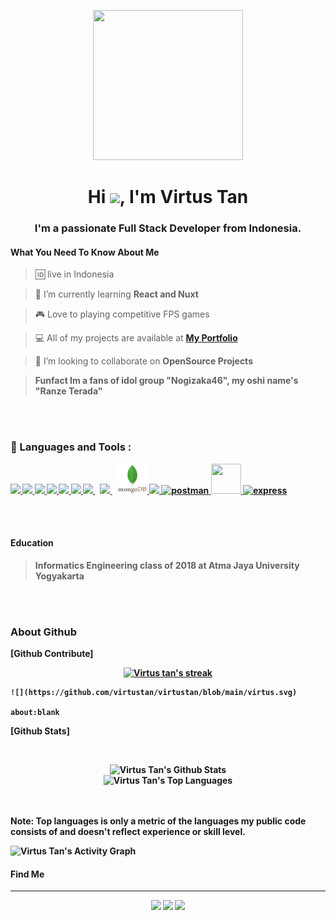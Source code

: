 <p align="center">
<img src="https://i.imgur.com/jDSrnEU.jpg" width="240" height="240"/>
</p>
<h1 align="center">Hi <img src="https://raw.githubusercontent.com/MartinHeinz/MartinHeinz/master/wave.gif" width="30px">, I'm Virtus Tan</h1>
<h3 align="center">I'm a passionate Full Stack Developer from Indonesia.</h3>



#### What You Need To Know About Me
> 🆔 live in Indonesia

> 🌱 I’m currently learning **React and Nuxt**

> 🎮 Love to playing competitive FPS games

> 💻 All of my projects are available at **[My Portfolio](https://virtustan.github.io)**

> 👯 I’m looking to collaborate on **OpenSource Projects**

> <b> Funfact Im a fans of idol group "Nogizaka46", my oshi name's "Ranze Terada"
    
<br/>
<br/>

### 🔎 Languages and Tools :

<p align="left"> 
    <a href="https://www.java.com" target="_blank"> <img src="https://img.icons8.com/color/48/000000/java-coffee-cup-logo.png"/> </a>
    <a href="https://reactjs.org/" target="_blank"> <img src="https://img.icons8.com/color/48/000000/react-native.png"/> </a>
    <a href="https://developer.mozilla.org/en-US/docs/Web/JavaScript" target="_blank"> <img src="https://img.icons8.com/color/48/000000/javascript.png"/> </a> 
    <a href="https://www.w3.org/html/" target="_blank"> <img src="https://img.icons8.com/color/48/000000/html-5.png"/> </a> 
    <a href="https://www.w3schools.com/css/" target="_blank"> <img src="https://img.icons8.com/color/48/000000/css3.png"/> </a> 
    <a href="https://getbootstrap.com" target="_blank"> <img src="https://img.icons8.com/color/48/000000/bootstrap.png"/> </a> 
    <a style="padding-right:8px;" href="https://nodejs.org" target="_blank"> <img src="https://img.icons8.com/color/48/000000/nodejs.png"/> </a> 
    <a style="padding-right:8px;" href="https://www.mysql.com/" target="_blank"> <img src="https://img.icons8.com/fluent/50/000000/mysql-logo.png"/> </a>
    <a href="https://www.mongodb.com/" target="_blank"> <img src="https://raw.githubusercontent.com/devicons/devicon/master/icons/mongodb/mongodb-original-wordmark.svg" alt="mongodb" width="48" height="48"/> </a> 
    <a href="https://firebase.google.com/" target="_blank"> <img src="https://img.icons8.com/color/48/000000/firebase.png"/> </a> 
    <a href="https://postman.com" target="_blank"> <img src="https://www.vectorlogo.zone/logos/getpostman/getpostman-icon.svg" alt="postman" width="45" height="45"/> </a>   
    <a href="https://git-lfs.github.com/" target="_blank"> <img src="https://avatars.githubusercontent.com/u/20246716?s=280&v=4" width="48" height="48"/> </a> 
    <a href="https://nuxtjs.org" target="_blank"> <img src="https://pbs.twimg.com/profile_images/1438501794754142212/_SXc-Z_h.jpg" alt="express" width="40" height="40"/> </a>
</p>

<br/>
<br/>
    
#### Education
> Informatics Engineering class of 2018 at Atma Jaya University Yogyakarta

<br/>
<br/>
    
### About Github 

[**Github Contribute**]

<p align="center">
    <a href="https://github.com/SubhamRaoniar28/github-readme-streak-stats">
        <img title="🔥 Get streak stats for your profile at git.io/streak-stats" alt="Virtus tan's streak" src="http://github-readme-streak-stats.herokuapp.com?user=Virtustan&theme=gruvbox&hide_border=true&date_format=j%20M%5B%20Y%5D"/>
    </a>
</p>

    ![](https://github.com/virtustan/virtustan/blob/main/virtus.svg)
    
    about:blank
[**Github Stats**]

<br/>
    <p align="center">
    <img alt="Virtus Tan's Github Stats" src="https://github-readme-stats.vercel.app/api?username=virtustan&show_icons=true&count_private=true&theme=react&hide_border=true&bg_color=0D1117" />
        <br/>
    <img alt="Virtus Tan's Top Languages" src="https://github-readme-stats.vercel.app/api/top-langs/?username=virtustan&langs_count=8&count_private=true&layout=compact&theme=react&hide_border=true&bg_color=0D1117" />
    </p>
  <br/><br/>
  <b>Note:</b> Top languages is only a metric of the languages my public code consists of and doesn't reflect experience or skill level.

<br/>

<img alt="Virtus Tan's Activity Graph" src="https://activity-graph.herokuapp.com/graph?username=virtustan&bg_color=0D1117&color=5BCDEC&line=5BCDEC&point=FFFFFF&hide_border=true" /></a>


#### Find Me
-------------
<p align="center">
    <a href = "https://www.linkedin.com/in/virtus-tan-186237183/"><img src="https://img.icons8.com/fluent/48/000000/linkedin.png"/></a>
    <a href = "https://twitter.com/Virtus_Tan/"><img src="https://img.icons8.com/fluent/48/000000/twitter.png"/></a>
    <a href = "https://www.instagram.com/virtustan/"><img src="https://img.icons8.com/fluent/48/000000/instagram-new.png"/></a>
</p>


